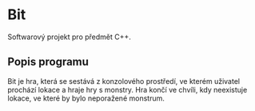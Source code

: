 # Bit
Softwarový projekt pro předmět C++.

## Popis programu
Bit je hra, která se sestává z konzolového prostředí, ve kterém uživatel prochází lokace a hraje hry s monstry. Hra končí ve chvíli, kdy neexistuje lokace, ve které by bylo neporažené monstrum.
